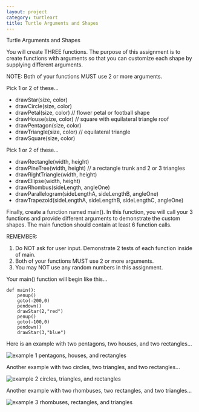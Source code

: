 ```yaml
---
layout: project
category: turtleart
title: Turtle Arguments and Shapes
---
```

Turtle Arguments and Shapes

You will create THREE functions. The purpose of this assignment is to create functions with arguments so that you can customize each shape by supplying different arguments.

NOTE: Both of your functions MUST use 2 or more arguments.

Pick 1 or 2 of these...

  - drawStar(size, color)
  - drawCircle(size, color)
  - drawPetal(size, color) // flower petal or football shape
  - drawHouse(size, color) // square with equilateral triangle roof
  - drawPentagon(size, color)
  - drawTriangle(size, color) // equilateral triangle
  - drawSquare(size, color)

Pick 1 or 2 of these...

  - drawRectangle(width, height)
  - drawPineTree(width, height) // a rectangle trunk and 2 or 3 triangles
  - drawRightTriangle(width, height)
  - drawEllipse(width, height)
  - drawRhombus(sideLength, angleOne)
  - drawParallelogram(sideLengthA, sideLengthB, angleOne)
  - drawTrapezoid(sideLengthA, sideLengthB, sideLengthC, angleOne)

Finally, create a function named main(). In this function, you will call your 3 functions and provide different arguments to demonstrate the custom shapes. The main function should contain at least 6 function calls.

REMEMBER: 
  1. Do NOT ask for user input. Demonstrate 2 tests of each function inside of main.
  1. Both of your functions MUST use 2 or more arguments.
  1. You may NOT use any random numbers in this assignment.

Your main() function will begin like this...
```
def main():
    penup()
    goto(-200,0)
    pendown()
    drawStar(2,"red")
    penup()
    goto(-100,0)
    pendown()
    drawStar(3,"blue")
```

Here is an example with two pentagons, two houses, and two rectangles...

![example 1 pentagons, houses, and rectangles](https://bradleycodeu.github.io/apcsp/turtleart/TurtleArgsAndShapes/trtArguments1.png)

Another example with two circles, two triangles, and two rectangles...

![example 2 circles, triangles, and rectangles](https://bradleycodeu.github.io/apcsp/turtleart/TurtleArgsAndShapes/trtArguments2.png)

Another example with two rhombuses, two rectangles, and two triangles...

![example 3 rhombuses, rectangles, and triangles](https://bradleycodeu.github.io/apcsp/turtleart/TurtleArgsAndShapes/trtArguments3.png)